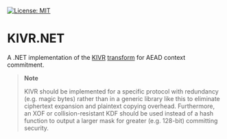 [![License: MIT](https://img.shields.io/badge/License-MIT-blue.svg)](https://github.com/samuel-lucas6/KIVR.NET/blob/main/LICENSE)
# KIVR.NET
A .NET implementation of the [KIVR](https://csrc.nist.gov/csrc/media/Events/2023/third-workshop-on-block-cipher-modes-of-operation/documents/accepted-papers/KIVR%20Context%20Committing%20Authenticated%20Encryption.pdf) [transform](https://csrc.nist.gov/Presentations/2023/kivr) for AEAD context commitment.

> **Note**
>
> KIVR should be implemented for a specific protocol with redundancy (e.g. magic bytes) rather than in a generic library like this to eliminate ciphertext expansion and plaintext copying overhead. Furthermore, an XOF or collision-resistant KDF should be used instead of a hash function to output a larger mask for greater (e.g. 128-bit) committing security.
